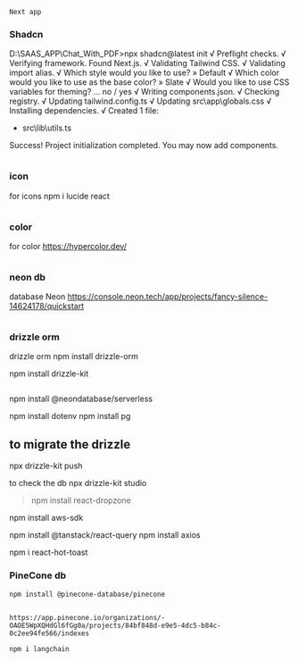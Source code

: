 ```
Next app

```
### Shadcn
D:\SAAS_APP\Chat_With_PDF>npx shadcn@latest init
√ Preflight checks.
√ Verifying framework. Found Next.js.
√ Validating Tailwind CSS.
√ Validating import alias.
√ Which style would you like to use? » Default
√ Which color would you like to use as the base color? » Slate
√ Would you like to use CSS variables for theming? ... no / yes
√ Writing components.json.
√ Checking registry.
√ Updating tailwind.config.ts
√ Updating src\app\globals.css
√ Installing dependencies.
√ Created 1 file:
  - src\lib\utils.ts

Success! Project initialization completed.
You may now add components.

```

```
### icon
for icons
npm i lucide react
```

```
### color
for color
https://hypercolor.dev/
```

```
### neon db
database Neon
https://console.neon.tech/app/projects/fancy-silence-14624178/quickstart
```
```
### drizzle orm
drizzle orm
npm install drizzle-orm

npm install drizzle-kit
```
```
npm install @neondatabase/serverless

npm install dotenv
npm install pg

## to migrate the drizzle
npx drizzle-kit push

to check the db
npx drizzle-kit studio


>npm install react-dropzone

npm install aws-sdk




npm install @tanstack/react-query
npm install axios

npm i react-hot-toast

### PineCone db
```
npm install @pinecone-database/pinecone


https://app.pinecone.io/organizations/-OAOE5WpXQHdGl6fGg0a/projects/84bf848d-e9e5-4dc5-b84c-0c2ee94fe566/indexes
```

```
npm i langchain
```